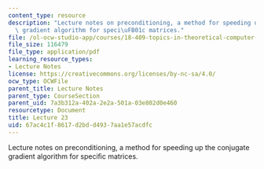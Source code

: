 ```yaml
---
content_type: resource
description: "Lecture notes on preconditioning, a method for speeding up the conjugate\
  \ gradient algorithm for speci\uFB01c matrices."
file: /ol-ocw-studio-app/courses/18-409-topics-in-theoretical-computer-science-an-algorithmists-toolkit-fall-2009/67ac4c1f8617d2bdd4937aa1e57acdfc_MIT18_409F09_scribe23.pdf
file_size: 116479
file_type: application/pdf
learning_resource_types:
- Lecture Notes
license: https://creativecommons.org/licenses/by-nc-sa/4.0/
ocw_type: OCWFile
parent_title: Lecture Notes
parent_type: CourseSection
parent_uid: 7a3b312a-402a-2e2a-501a-03e802d0e460
resourcetype: Document
title: Lecture 23
uid: 67ac4c1f-8617-d2bd-d493-7aa1e57acdfc
---
```

Lecture notes on preconditioning, a method for speeding up the conjugate gradient algorithm for speciﬁc matrices.